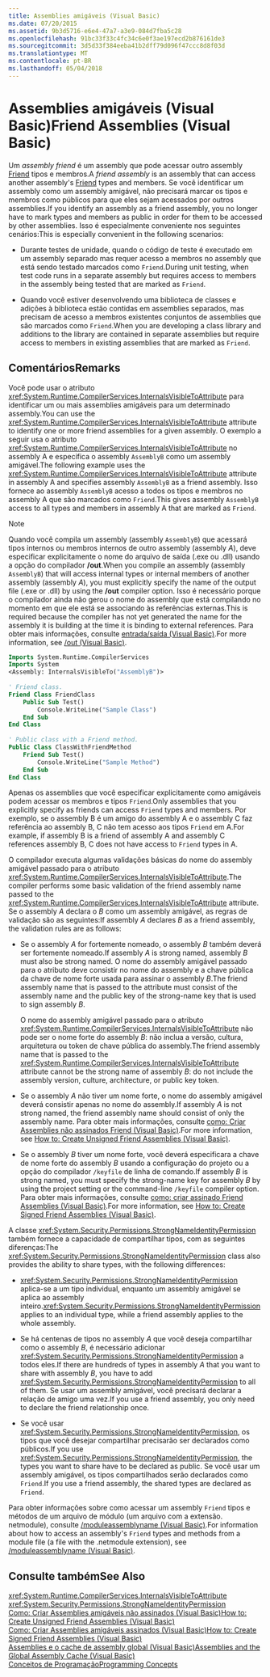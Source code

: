 ```yaml
---
title: Assemblies amigáveis (Visual Basic)
ms.date: 07/20/2015
ms.assetid: 9b3d5716-e6e4-47a7-a3e9-084d7fba5c28
ms.openlocfilehash: 91bc33f33c4fc34c6e0f3ae197ecd2b876161de3
ms.sourcegitcommit: 3d5d33f384eeba41b2dff79d096f47ccc8d8f03d
ms.translationtype: MT
ms.contentlocale: pt-BR
ms.lasthandoff: 05/04/2018
---
```

# <a name="friend-assemblies-visual-basic"></a><span data-ttu-id="a6e59-102">Assemblies amigáveis (Visual Basic)</span><span class="sxs-lookup"><span data-stu-id="a6e59-102">Friend Assemblies (Visual Basic)</span></span>
<span data-ttu-id="a6e59-103">Um *assembly friend* é um assembly que pode acessar outro assembly [Friend](../../../../visual-basic/language-reference/modifiers/friend.md) tipos e membros.</span><span class="sxs-lookup"><span data-stu-id="a6e59-103">A *friend assembly* is an assembly that can access another assembly's [Friend](../../../../visual-basic/language-reference/modifiers/friend.md) types and members.</span></span> <span data-ttu-id="a6e59-104">Se você identificar um assembly como um assembly amigável, não precisará marcar os tipos e membros como públicos para que eles sejam acessados por outros assemblies.</span><span class="sxs-lookup"><span data-stu-id="a6e59-104">If you identify an assembly as a friend assembly, you no longer have to mark types and members as public in order for them to be accessed by other assemblies.</span></span> <span data-ttu-id="a6e59-105">Isso é especialmente conveniente nos seguintes cenários:</span><span class="sxs-lookup"><span data-stu-id="a6e59-105">This is especially convenient in the following scenarios:</span></span>  
  
-   <span data-ttu-id="a6e59-106">Durante testes de unidade, quando o código de teste é executado em um assembly separado mas requer acesso a membros no assembly que está sendo testado marcados como `Friend`.</span><span class="sxs-lookup"><span data-stu-id="a6e59-106">During unit testing, when test code runs in a separate assembly but requires access to members in the assembly being tested that are marked as `Friend`.</span></span>  
  
-   <span data-ttu-id="a6e59-107">Quando você estiver desenvolvendo uma biblioteca de classes e adições à biblioteca estão contidas em assemblies separados, mas precisam de acesso a membros existentes conjuntos de assemblies que são marcados como `Friend`.</span><span class="sxs-lookup"><span data-stu-id="a6e59-107">When you are developing a class library and additions to the library are contained in separate assemblies but require access to members in existing assemblies that are marked as `Friend`.</span></span>  
  
## <a name="remarks"></a><span data-ttu-id="a6e59-108">Comentários</span><span class="sxs-lookup"><span data-stu-id="a6e59-108">Remarks</span></span>  
 <span data-ttu-id="a6e59-109">Você pode usar o atributo <xref:System.Runtime.CompilerServices.InternalsVisibleToAttribute> para identificar um ou mais assemblies amigáveis para um determinado assembly.</span><span class="sxs-lookup"><span data-stu-id="a6e59-109">You can use the <xref:System.Runtime.CompilerServices.InternalsVisibleToAttribute> attribute to identify one or more friend assemblies for a given assembly.</span></span> <span data-ttu-id="a6e59-110">O exemplo a seguir usa o atributo <xref:System.Runtime.CompilerServices.InternalsVisibleToAttribute> no assembly A e especifica o assembly `AssemblyB` como um assembly amigável.</span><span class="sxs-lookup"><span data-stu-id="a6e59-110">The following example uses the <xref:System.Runtime.CompilerServices.InternalsVisibleToAttribute> attribute in assembly A and specifies assembly `AssemblyB` as a friend assembly.</span></span> <span data-ttu-id="a6e59-111">Isso fornece ao assembly `AssemblyB` acesso a todos os tipos e membros no assembly A que são marcados como `Friend`.</span><span class="sxs-lookup"><span data-stu-id="a6e59-111">This gives assembly `AssemblyB` access to all types and members in assembly A that are marked as `Friend`.</span></span>  
  
> [!NOTE]
>  <span data-ttu-id="a6e59-112">Quando você compila um assembly (assembly `AssemblyB`) que acessará tipos internos ou membros internos de outro assembly (assembly *A*), deve especificar explicitamente o nome do arquivo de saída (.exe ou .dll) usando a opção do compilador **/out**.</span><span class="sxs-lookup"><span data-stu-id="a6e59-112">When you compile an assembly (assembly `AssemblyB`) that will access internal types or internal members of another assembly (assembly *A*), you must explicitly specify the name of the output file (.exe or .dll) by using the **/out** compiler option.</span></span> <span data-ttu-id="a6e59-113">Isso é necessário porque o compilador ainda não gerou o nome do assembly que está compilando no momento em que ele está se associando às referências externas.</span><span class="sxs-lookup"><span data-stu-id="a6e59-113">This is required because the compiler has not yet generated the name for the assembly it is building at the time it is binding to external references.</span></span> <span data-ttu-id="a6e59-114">Para obter mais informações, consulte [entrada/saída (Visual Basic)](../../../../visual-basic/reference/command-line-compiler/out.md).</span><span class="sxs-lookup"><span data-stu-id="a6e59-114">For more information, see [/out (Visual Basic)](../../../../visual-basic/reference/command-line-compiler/out.md).</span></span>  
  
```vb  
Imports System.Runtime.CompilerServices  
Imports System  
<Assembly: InternalsVisibleTo("AssemblyB")>   
  
' Friend class.  
Friend Class FriendClass  
    Public Sub Test()  
        Console.WriteLine("Sample Class")  
    End Sub  
End Class  
  
' Public class with a Friend method.  
Public Class ClassWithFriendMethod  
    Friend Sub Test()  
        Console.WriteLine("Sample Method")  
    End Sub  
End Class  
```  
  
 <span data-ttu-id="a6e59-115">Apenas os assemblies que você especificar explicitamente como amigáveis podem acessar os membros e tipos `Friend`.</span><span class="sxs-lookup"><span data-stu-id="a6e59-115">Only assemblies that you explicitly specify as friends can access `Friend` types and members.</span></span> <span data-ttu-id="a6e59-116">Por exemplo, se o assembly B é um amigo do assembly A e o assembly C faz referência ao assembly B, C não tem acesso aos tipos `Friend` em A.</span><span class="sxs-lookup"><span data-stu-id="a6e59-116">For example, if assembly B is a friend of assembly A and assembly C references assembly B, C does not have access to `Friend` types in A.</span></span>  
  
 <span data-ttu-id="a6e59-117">O compilador executa algumas validações básicas do nome do assembly amigável passado para o atributo <xref:System.Runtime.CompilerServices.InternalsVisibleToAttribute>.</span><span class="sxs-lookup"><span data-stu-id="a6e59-117">The compiler performs some basic validation of the friend assembly name passed to the <xref:System.Runtime.CompilerServices.InternalsVisibleToAttribute> attribute.</span></span> <span data-ttu-id="a6e59-118">Se o assembly *A* declara o *B* como um assembly amigável, as regras de validação são as seguintes:</span><span class="sxs-lookup"><span data-stu-id="a6e59-118">If assembly *A* declares *B* as a friend assembly, the validation rules are as follows:</span></span>  
  
-   <span data-ttu-id="a6e59-119">Se o assembly *A* for fortemente nomeado, o assembly *B* também deverá ser fortemente nomeado.</span><span class="sxs-lookup"><span data-stu-id="a6e59-119">If assembly *A* is strong named, assembly *B* must also be strong named.</span></span> <span data-ttu-id="a6e59-120">O nome do assembly amigável passado para o atributo deve consistir no nome do assembly e a chave pública da chave de nome forte usada para assinar o assembly *B*.</span><span class="sxs-lookup"><span data-stu-id="a6e59-120">The friend assembly name that is passed to the attribute must consist of the assembly name and the public key of the strong-name key that is used to sign assembly *B*.</span></span>  
  
     <span data-ttu-id="a6e59-121">O nome do assembly amigável passado para o atributo <xref:System.Runtime.CompilerServices.InternalsVisibleToAttribute> não pode ser o nome forte do assembly *B*: não inclua a versão, cultura, arquitetura ou token de chave pública do assembly.</span><span class="sxs-lookup"><span data-stu-id="a6e59-121">The friend assembly name that is passed to the <xref:System.Runtime.CompilerServices.InternalsVisibleToAttribute> attribute cannot be the strong name of assembly *B*: do not include the assembly version, culture, architecture, or public key token.</span></span>  
  
-   <span data-ttu-id="a6e59-122">Se o assembly *A* não tiver um nome forte, o nome do assembly amigável deverá consistir apenas no nome do assembly.</span><span class="sxs-lookup"><span data-stu-id="a6e59-122">If assembly *A* is not strong named, the friend assembly name should consist of only the assembly name.</span></span> <span data-ttu-id="a6e59-123">Para obter mais informações, consulte [como: Criar Assemblies não assinados Friend (Visual Basic)](../../../../visual-basic/programming-guide/concepts/assemblies-gac/how-to-create-unsigned-friend-assemblies.md).</span><span class="sxs-lookup"><span data-stu-id="a6e59-123">For more information, see [How to: Create Unsigned Friend Assemblies (Visual Basic)](../../../../visual-basic/programming-guide/concepts/assemblies-gac/how-to-create-unsigned-friend-assemblies.md).</span></span>  
  
-   <span data-ttu-id="a6e59-124">Se o assembly *B* tiver um nome forte, você deverá especificara a chave de nome forte do assembly *B* usando a configuração do projeto ou a opção do compilador `/keyfile` de linha de comando.</span><span class="sxs-lookup"><span data-stu-id="a6e59-124">If assembly *B* is strong named, you must specify the strong-name key for assembly *B* by using the project setting or the command-line `/keyfile` compiler option.</span></span> <span data-ttu-id="a6e59-125">Para obter mais informações, consulte [como: criar assinado Friend Assemblies (Visual Basic)](../../../../visual-basic/programming-guide/concepts/assemblies-gac/how-to-create-signed-friend-assemblies.md).</span><span class="sxs-lookup"><span data-stu-id="a6e59-125">For more information, see [How to: Create Signed Friend Assemblies (Visual Basic)](../../../../visual-basic/programming-guide/concepts/assemblies-gac/how-to-create-signed-friend-assemblies.md).</span></span>  
  
 <span data-ttu-id="a6e59-126">A classe <xref:System.Security.Permissions.StrongNameIdentityPermission> também fornece a capacidade de compartilhar tipos, com as seguintes diferenças:</span><span class="sxs-lookup"><span data-stu-id="a6e59-126">The <xref:System.Security.Permissions.StrongNameIdentityPermission> class also provides the ability to share types, with the following differences:</span></span>  
  
-   <span data-ttu-id="a6e59-127"><xref:System.Security.Permissions.StrongNameIdentityPermission> aplica-se a um tipo individual, enquanto um assembly amigável se aplica ao assembly inteiro.</span><span class="sxs-lookup"><span data-stu-id="a6e59-127"><xref:System.Security.Permissions.StrongNameIdentityPermission> applies to an individual type, while a friend assembly applies to the whole assembly.</span></span>  
  
-   <span data-ttu-id="a6e59-128">Se há centenas de tipos no assembly *A* que você deseja compartilhar como o assembly *B*, é necessário adicionar <xref:System.Security.Permissions.StrongNameIdentityPermission> a todos eles.</span><span class="sxs-lookup"><span data-stu-id="a6e59-128">If there are hundreds of types in assembly *A* that you want to share with assembly *B*, you have to add <xref:System.Security.Permissions.StrongNameIdentityPermission> to all of them.</span></span> <span data-ttu-id="a6e59-129">Se usar um assembly amigável, você precisará declarar a relação de amigo uma vez.</span><span class="sxs-lookup"><span data-stu-id="a6e59-129">If you use a friend assembly, you only need to declare the friend relationship once.</span></span>  
  
-   <span data-ttu-id="a6e59-130">Se você usar <xref:System.Security.Permissions.StrongNameIdentityPermission>, os tipos que você desejar compartilhar precisarão ser declarados como públicos.</span><span class="sxs-lookup"><span data-stu-id="a6e59-130">If you use <xref:System.Security.Permissions.StrongNameIdentityPermission>, the types you want to share have to be declared as public.</span></span> <span data-ttu-id="a6e59-131">Se você usar um assembly amigável, os tipos compartilhados serão declarados como `Friend`.</span><span class="sxs-lookup"><span data-stu-id="a6e59-131">If you use a friend assembly, the shared types are declared as `Friend`.</span></span>  
  
 <span data-ttu-id="a6e59-132">Para obter informações sobre como acessar um assembly `Friend` tipos e métodos de um arquivo de módulo (um arquivo com a extensão. netmodule), consulte [/moduleassemblyname (Visual Basic)](../../../../visual-basic/reference/command-line-compiler/moduleassemblyname.md).</span><span class="sxs-lookup"><span data-stu-id="a6e59-132">For information about how to access an assembly's `Friend` types and methods from a module file (a file with the .netmodule extension), see [/moduleassemblyname (Visual Basic)](../../../../visual-basic/reference/command-line-compiler/moduleassemblyname.md).</span></span>  
  
## <a name="see-also"></a><span data-ttu-id="a6e59-133">Consulte também</span><span class="sxs-lookup"><span data-stu-id="a6e59-133">See Also</span></span>  
 <xref:System.Runtime.CompilerServices.InternalsVisibleToAttribute>  
 <xref:System.Security.Permissions.StrongNameIdentityPermission>  
 [<span data-ttu-id="a6e59-134">Como: Criar Assemblies amigáveis não assinados (Visual Basic)</span><span class="sxs-lookup"><span data-stu-id="a6e59-134">How to: Create Unsigned Friend Assemblies (Visual Basic)</span></span>](../../../../visual-basic/programming-guide/concepts/assemblies-gac/how-to-create-unsigned-friend-assemblies.md)  
 [<span data-ttu-id="a6e59-135">Como: Criar Assemblies amigáveis assinados (Visual Basic)</span><span class="sxs-lookup"><span data-stu-id="a6e59-135">How to: Create Signed Friend Assemblies (Visual Basic)</span></span>](../../../../visual-basic/programming-guide/concepts/assemblies-gac/how-to-create-signed-friend-assemblies.md)  
 [<span data-ttu-id="a6e59-136">Assemblies e o cache de assembly global (Visual Basic)</span><span class="sxs-lookup"><span data-stu-id="a6e59-136">Assemblies and the Global Assembly Cache (Visual Basic)</span></span>](../../../../visual-basic/programming-guide/concepts/assemblies-gac/index.md)  
 [<span data-ttu-id="a6e59-137">Conceitos de Programação</span><span class="sxs-lookup"><span data-stu-id="a6e59-137">Programming Concepts</span></span>](../../../../visual-basic/programming-guide/concepts/index.md)
